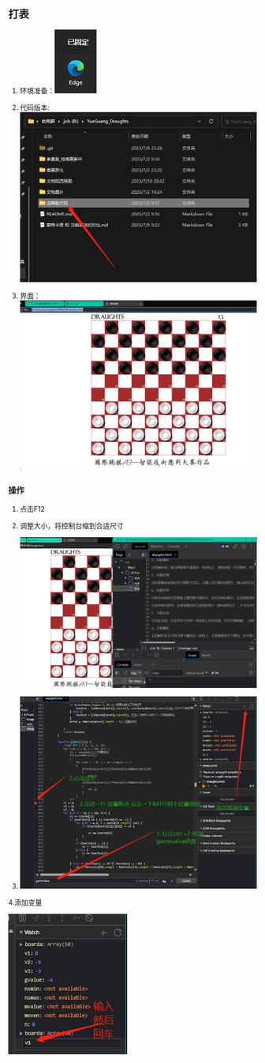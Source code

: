 ## 打表

1. 环境准备：![image-20230710213204233](image\image-20230710213204233.png)

2. 代码版本:![image-20230710213317036](image\image-20230710213317036.png)

3. 界面：
   ![image-20230710213340664](image\image-20230710213340664.png)

### 操作

1. 点击F12

2. 调整大小，将控制台缩到合适尺寸

   ![image-20230710213519281](image\image-20230710213519281.png)

3. ![image-20230710214316414](image\image-20230710214316414.png)

4.添加变量

![image-20230710214439314](image\image-20230710214439314.png)